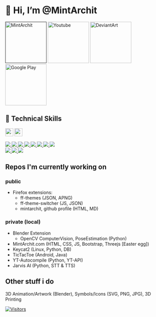 
<h1> 👋 Hi, I’m @MintArchit </h1>

<span align="left">
<a href=""><img width="130" alt="MintArchit" title="MintArchit" src="https://img.shields.io/badge/MintArchit-darkgrey?style=for-the-badge&logo=" /></a>
<a href="https://www.youtube.com/channel/UC3kiIQ_Hv_mfGmGGPrVYTDA"><img width="130" alt="Youtube" title="Youtube" src="https://img.shields.io/badge/YouTube-white?style=for-the-badge&logo=youtube&logoColor=red" /></a>
<a href="https://www.deviantart.com/mintarchit">
<img width="130" alt="DeviantArt" title="DeviantArt" src="https://img.shields.io/badge/DeviantArt-black?style=for-the-badge&logo=deviantart&logoColor=05CC47" /></a>
<a href="https://play.google.com/store/apps/developer?id=MintArchit">
<img width="130" alt="Google Play" title="Google Play" src="https://img.shields.io/badge/Google%20Play-white?style=for-the-badge&logo=googleplay&logoColor=black" /></a>
</span>

## 💼 Technical Skills

<span align="left">
<a target="blank" href="https://en.wikipedia.org/wiki/HTML5"><img height="25" src="https://cdn.jsdelivr.net/gh/devicons/devicon/icons/html5/html5-original.svg" /></a>
<a target="blank" href="https://en.wikipedia.org/wiki/CSS3"><img height="25" src="https://cdn.jsdelivr.net/gh/devicons/devicon/icons/css3/css3-original.svg" /></a>
</span>

[
![](https://img.shields.io/badge/Code-HTML5-informational?style=flat&logo=HTML5&color=E34F26)
![](https://img.shields.io/badge/Code-JavaScript-informational?style=flat&logo=JavaScript&color=F7DF1E)
![](https://img.shields.io/badge/Code-CSS3-informational?style=flat&logo=CSS3&color=1572B6)
![](https://img.shields.io/badge/Code-MySQL-informational?style=flat&logo=MySQL&color=181717)
![](https://img.shields.io/badge/Code-SQLite-informational?style=flat&logo=SQLite&color=003B57)
![](https://img.shields.io/badge/Code-Python-informational?style=flat&logo=Python&color=003B57)
![](https://img.shields.io/badge/Code-Java-informational?style=flat&logo=Java&color=003B57)
![](https://img.shields.io/badge/Code-Material--UI-informational?style=flat&logo=Material-UI&color=0081CB)
</br>
![](https://img.shields.io/badge/Tools-Netlify-informational?style=flat&logo=netlify&color=00C7B7)
![](https://img.shields.io/badge/Tools-Git-informational?style=flat&logo=Git&color=F05032)
![](https://img.shields.io/badge/Tools-GitHub-informational?style=flat&logo=GitHub&color=181717)
](#)

## Repos I'm currently working on 

### public
- Firefox extensions:
  - ff-themes (JSON, APNG)
  - ff-theme-switcher (JS, JSON)
  - mintarchit, github profile (HTML, MD)

### private (local)
- Blender Extension
  - OpenCV ComputerVision, PoseEstimation (Python)
- MintArchit.com (HTML, CSS, JS, Bootstrap, Threejs [Easter egg])
- Keycat2 (Linux, Python, DB)
- TicTacToe (Android, Java)
- YT-Autocompile (Python, YT-API)
- Jarvis AI (Python, STT & TTS)

## Other stuff i do

3D Animation/Artwork (Blender), Symbols/Icons (SVG, PNG, JPG), 3D Printing

[![Visitors](https://visitor-badge.glitch.me/badge?page_id=MintArchit.MintArchit)](#profile)

<!---
- 👀 I’m interested in ...
- 🌱 I’m currently learning ...
- 💞️ I’m looking to collaborate on ...
- 📫 How to reach me ...
MintArchit/MintArchit is a ✨ special ✨ repository because its `README.md` (this file) appears on your GitHub profile.
You can click the Preview link to take a look at your changes.
--->
